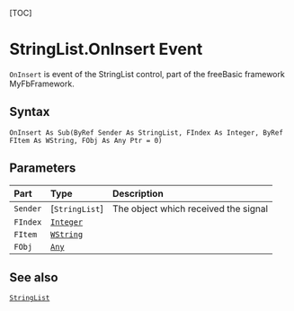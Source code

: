 [TOC]
# StringList.OnInsert Event

`OnInsert` is event of the StringList control, part of the freeBasic framework MyFbFramework.
## Syntax
```freeBasic
OnInsert As Sub(ByRef Sender As StringList, FIndex As Integer, ByRef FItem As WString, FObj As Any Ptr = 0)
```

## Parameters

|Part|Type|Description|
| :------------ | :------------ | :------------ |
|`Sender`|[`StringList`]|The object which received the signal|
|`FIndex`|[`Integer`]("https://www.freebasic.net/wiki/KeyPgInteger")||
|`FItem`|[`WString`]("https://www.freebasic.net/wiki/KeyPgWString")||
|`FObj`|[`Any`]("https://www.freebasic.net/wiki/KeyPgAny")||

## See also
[`StringList`](StringList.md)

